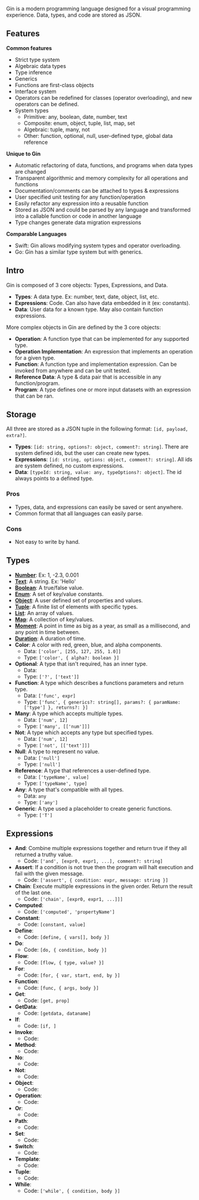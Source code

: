 Gin is a modern programming language designed for a visual programming experience. Data, types, and code are stored as JSON.

## Features

**Common features**
- Strict type system
- Algebraic data types
- Type inference
- Generics
- Functions are first-class objects
- Interface system
- Operators can be redefined for classes (operator overloading), and new operators can be defined.
- System types
  - Primitive: any, boolean, date, number, text
  - Composite: enum, object, tuple, list, map, set
  - Algebraic: tuple, many, not
  - Other: function, optional, null, user-defined type, global data reference

**Unique to Gin**
- Automatic refactoring of data, functions, and programs when data types are changed
- Transparent algorithmic and memory complexity for all operations and functions
- Documentation/comments can be attached to types & expressions
- User specified unit testing for any function/operation
- Easily refactor any expression into a reusable function
- Stored as JSON and could be parsed by any language and transformed into a callable function or code in another language
- Type changes generate data migration expressions

**Comparable Languages**
- Swift: Gin allows modifying system types and operator overloading.
- Go: Gin has a similar type system but with generics. 

## Intro

Gin is composed of 3 core objects: Types, Expressions, and Data.

- **Types**: A data type. Ex: number, text, date, object, list, etc.
- **Expressions**: Code. Can also have data embedded in it (ex: constants).
- **Data**: User data for a known type. May also contain function expressions.

More complex objects in Gin are defined by the 3 core objects:

- **Operation**: A function type that can be implemented for any supported type.
- **Operation Implementation**: An expression that implements an operation for a given type.
- **Function**: A function type and implementation expression. Can be invoked from anywhere and can be unit tested.
- **Reference Data**: A type & data pair that is accessible in any function/program.
- **Program**: A type defines one or more input datasets with an expression that can be ran.

## Storage

All three are stored as a JSON tuple in the following format: `[id, payload, extra?]`.

- **Types**: `[id: string, options?: object, comment?: string]`. There are system defined ids, but the user can create new types.
- **Expressions**: `[id: string, options: object, comment?: string]`. All ids are system defined, no custom expressions.
- **Data**: `[typeId: string, value: any, typeOptions?: object]`. The id always points to a defined type.

### Pros
- Types, data, and expressions can easily be saved or sent anywhere.
- Common format that all languages can easily parse.

### Cons
- Not easy to write by hand.

## Types

- [**Number**](Types/num.md): Ex: 1, -2.3, 0.001
- [**Text**](Types/text.md): A string. Ex: 'Hello'
- [**Boolean**](Types/bool.md): A true/false value.
- [**Enum**](Types/enum.md): A set of key/value constants. 
- [**Object**](Types/obj.md): A user defined set of properties and values.
- [**Tuple**](Types/tup.md): A finite list of elements with specific types.
- [**List**](Types/list.md): An array of values.
- [**Map**](Types/map.md): A collection of key/values.
- [**Moment**](Types/mom.md): A point in time as big as a year, as small as a millisecond, and any point in time between.
- [**Duration**](Types/dur.md): A duration of time.
- **Color**: A color with red, green, blue, and alpha components.
  - Data: `['color', [255, 127, 255, 1.0]]`
  - Type: `['color', { alpha?: boolean }]`
- **Optional**: A type that isn't required, has an inner type.
  - Data: ` `
  - Type: `['?', ['text']]`
- **Function**: A type which describes a functions parameters and return type.
  - Data: `['func', expr]`
  - Type: `['func', { generics?: string[], params?: { paramName: ['type'] }, returns?: }]`
- **Many**: A type which accepts multiple types.
  - Data: `['num', 12]`
  - Type: `['many', [['num']]]`
- **Not**: A type which accepts any type but specified types.
  - Data: `['num', 12]`
  - Type: `['not', [['text']]]`
- **Null**: A type to represent no value.
  - Data: `['null']`
  - Type: `['null']`
- **Reference**: A type that references a user-defined type.
  - Data: `['typeName', value]`
  - Type: `['typeName', type]`
- **Any**: A type that's compatible with all types.
  - Data: `any`
  - Type: `['any']`
- **Generic**: A type used a placeholder to create generic functions.
  - Type: `['T']`

## Expressions

- **And**: Combine multiple expressions together and return true if they all returned a truthy value.
  - Code: `['and', [expr0, expr1, ...], comment?: string]`
- **Assert**: If a condition is not true then the program will halt execution and fail with the given message.
  - Code: `['assert', { condition: expr, message: string }]`
- **Chain**: Execute multiple expressions in the given order. Return the result of the last one.
  - Code: `['chain', [expr0, expr1, ...]]]`
- **Computed**: 
  - Code: `['computed', 'propertyName']`
- **Constant**: 
  - Code: `[constant, value]`
- **Define**: 
  - Code: `[define, { vars[], body }]`
- **Do**: 
  - Code: `[do, { condition, body }]`
- **Flow**: 
  - Code: `[flow, { type, value? }]`
- **For**: 
  - Code: `[for, { var, start, end, by }]`
- **Function**: 
  - Code: `[func, { args, body }]`
- **Get**: 
  - Code: `[get, prop]`
- **GetData**: 
  - Code: `[getdata, dataname]`
- **If**: 
  - Code: `[if, ]`
- **Invoke**:
  - Code: 
- **Method**:
  - Code: 
- **No**:
  - Code: 
- **Not**:
  - Code: 
- **Object**:
  - Code: 
- **Operation**:
  - Code: 
- **Or**:
  - Code: 
- **Path**:
  - Code: 
- **Set**:
  - Code: 
- **Switch**:
  - Code: 
- **Template**:
  - Code: 
- **Tuple**:
  - Code: 
- **While**:
  - Code: `['while', { condition, body }]`
